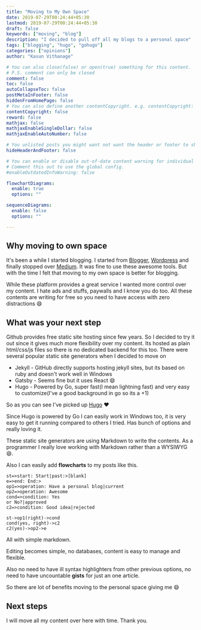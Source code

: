 ```yaml
---
title: "Moving to My Own Space"
date: 2019-07-29T00:24:44+05:30
lastmod: 2019-07-29T00:24:44+05:30
draft: false
keywords: ["moving", "blog"]
description: "I decided to pull off all my blogs to a personal space"
tags: ["blogging", "hugo", "gohugo"]
categories: ["opinions"]
author: "Kasun Vithanage"

# You can also close(false) or open(true) something for this content.
# P.S. comment can only be closed
comment: false
toc: false
autoCollapseToc: false
postMetaInFooter: false
hiddenFromHomePage: false
# You can also define another contentCopyright. e.g. contentCopyright: "This is another copyright."
contentCopyright: false
reward: false
mathjax: false
mathjaxEnableSingleDollar: false
mathjaxEnableAutoNumber: false

# You unlisted posts you might want not want the header or footer to show
hideHeaderAndFooter: false

# You can enable or disable out-of-date content warning for individual post.
# Comment this out to use the global config.
#enableOutdatedInfoWarning: false

flowchartDiagrams:
  enable: true
  options: ""

sequenceDiagrams: 
  enable: false
  options: ""

---
```


## Why moving to own space

It's been a while I started blogging. I started from [Blogger](https://www.blogger.com/), [Wordpress](https://wordpress.com/) and finally stopped over [Medium](https://medium.com). It was fine to use these awesome tools. But with the time I felt that moving to my own space is better for blogging.

While these platform provides a great service I wanted more control over my content. I hate ads and stuffs, paywalls and I know you do too. All these contents are writing for free so you need to have access with zero distractions :smile:

## What was your next step

Github provides free static site hosting since few years. So I decided to try it out since it gives much more flexibility over my content. Its hosted as plain html/css/js files so there is no dedicated backend for this too. There were several popular static site generators when I decided to move on

- Jekyll - GitHub directly supports hosting jekyll sites, but its based on ruby and doesn't work well in Windows
- Gatsby - Seems fine but it uses React :smile:
- Hugo - Powered by Go, super fast(I mean lightning fast) and very easy to customize(I've a good background in go so its a +1)

So as you can see I've picked up [Hugo](https://gohugo.io/) :heart:

Since Hugo is powered by Go I can easily work in Windows too, it is very easy to get it running compared to others I tried. Has bunch of options and really loving it.

These static site generators are using Markdown to write the contents. As a programmer I really love working with Markdown rather than a WYSIWYG :smile:.

Also I can easily add **flowcharts** to my posts like this.

```flow
st=>start: Start|past:>[blank]
e=>end: End:>
op1=>operation: Have a personal blog|current
op2=>operation: Awesome
cond=>condition: Yes
or No?|approved
c2=>condition: Good idea|rejected

st->op1(right)->cond
cond(yes, right)->c2
c2(yes)->op2->e
```

All with simple markdown.

Editing becomes simple, no databases, content is easy to manage and flexible.

Also no need to have ill syntax highlighters from other previous options, no need to have uncountable **gists** for just an one article.

So there are lot of benefits moving to the personal space giving me :smile:

## Next steps

I will move all my content over here with time. Thank you.
